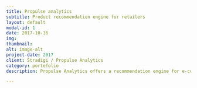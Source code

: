 ```yaml
---
title: Propulse analytics
subtitle: Product recommendation engine for retailers
layout: default
modal-id: 1
date: 2017-10-16
img:
thumbnail:
alt: image-alt
project-date: 2017
client: Stradigi / Propulse Analytics
category: portefolio
description: Propulse Analytics offers a recommendation engine for e-commerce retailers. It uses Artificial intelligence to analyse product's images and customer purchases history in order to determine what the shopper is looking for, and what other products they might want to purchase. My work in this project is to design and develop the backend service and the recommendation engine that powers this application.

---
```

